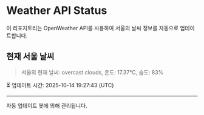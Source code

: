 
# Weather API Status

이 리포지토리는 OpenWeather API를 사용하여 서울의 날씨 정보를 자동으로 업데이트합니다.

## 현재 서울 날씨
> 서울의 현재 날씨: overcast clouds, 온도: 17.37°C, 습도: 83%

⏳ 업데이트 시간: 2025-10-14 19:27:43 (UTC)

---
자동 업데이트 봇에 의해 관리됩니다.
